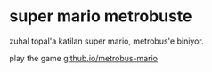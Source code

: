 # super mario metrobuste

zuhal topal'a katilan super mario, metrobus'e biniyor.

play the game
[github.io/metrobus-mario](https://keremciu.github.io/metrobus-mario/)